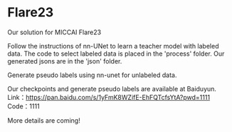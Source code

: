 # Flare23
Our solution for MICCAI Flare23

Follow the instructions of nn-UNet to learn a teacher model with labeled data. The code to select labeled data is placed in the 'process' folder. Our generated jsons are in the 'json' folder.

Generate pseudo labels using nn-unet for unlabeled data.

Our checkpoints and generate pseudo labels are available at Baiduyun. Link：https://pan.baidu.com/s/1yFmK8WZifE-EhFQTcfsYtA?pwd=1111 
Code：1111

More details are coming!
